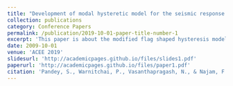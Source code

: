 ```yaml
---
title: "Development of modal hysteretic model for the seismic response analysis of tall buildings with RC shear wall"
collection: publications
category: Conference Papers
permalink: /publication/2019-10-01-paper-title-number-1
excerpt: 'This paper is about the modified flag shaped hysteresis model.'
date: 2009-10-01
venue: 'ACEE 2019'
slidesurl: 'http://academicpages.github.io/files/slides1.pdf'
paperurl: 'http://academicpages.github.io/files/paper1.pdf'
citation: 'Pandey, S., Warnitchai, P., Vasanthapragash, N., & Najam, F. (2017). Development of modal hysteretic model for the seismic response analysis of tall buildings with RC shear wall. In Proceedings of the 7th Asia Conference on Earthquake Engineering.'
---
```

